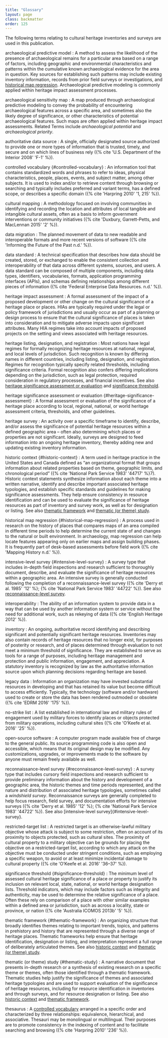 ```yaml
---
title: "Glossary"
layout: page
class: backmatter
order: 125
---
```


The following terms relating to cultural heritage inventories and surveys are used in this publication.

archaeological predictive model
:  A method to assess the likelihood of the presence of archaeological remains for a particular area based on a range of factors, including geographic and environmental characteristics and patterns within the cumulative known archaeological evidence for the area in question. Key sources for establishing such patterns may include existing inventory information, records from prior field surveys or investigations, and [historical map regression](#historical-map-regression). Archaeological predictive modeling is commonly applied within heritage impact assessment processes.

archaeological sensitivity map
:  A map produced through archaeological predictive modeling to convey the probability of encountering archaeological features across a specific area, and sometimes also the likely degree of significance, or other characteristics of potential archaeological features. Such maps are often applied within heritage impact assessments. Related Terms include *archaeological potential* and *archaeological priority*.

authoritative data source
:  A single, officially designated source authorized to provide one or more types of information that is trusted, timely, and secure and on which lines of business rely ({% cite 'U.S. Department of the Interior 2008' 'F-1' %}).

controlled vocabulary {#controlled-vocabulary}
:  An information tool that contains standardized words and phrases to refer to ideas, physical characteristics, people, places, events, and subject matter, among other subjects. It is used to index and/or to retrieve content through browsing or searching and typically includes preferred and variant terms, has a defined scope, or describes a specific domain ({% cite 'Harpring 2010' '1, 215' %}).

cultural mapping
:  A methodology focused on involving communities in identifying and recording the location and attributes of local tangible and intangible cultural assets, often as a basis to inform government interventions or community initiatives ({% cite 'Duxbury, Garrett-Petts, and MacLennan 2015' '2' %}).

data migration
:  The planned movement of data to new readable and interoperable formats and more recent versions of software ({% cite 'Informing the Future of the Past n.d.' %}).

data standard
:  A technical specification that describes how data should be created, stored, or exchanged to enable the consistent collection and interoperability of that data across different systems, sources, and users. A data standard can be composed of multiple components, including data types, identifiers, vocabularies, formats, application programming interfaces (APIs), and schemas defining relationships among different pieces of information ({% cite 'Federal Enterprise Data Resources. n.d.' %}).

heritage impact assessment
:  A formal assessment of the impact of a proposed development or other change on the cultural significance of a heritage place or places. HIAs are typically required under the legal or policy framework of jurisdictions and usually occur as part of a planning or design process to ensure that the cultural significance of places is taken into consideration and to mitigate adverse impacts upon significant attributes. Many HIA regimes take into account impacts of proposed projects on the setting and views associated with heritage resources.

heritage listing, designation, and registration
:  Most nations have legal regimes for formally recognizing heritage resources at national, regional, and local levels of jurisdiction. Such recognition is known by differing names in different countries, including listing, designation, and registration. Regimes for recognition typically specify related thresholds, including significance criteria. Formal recognition also confers differing implications depending on the jurisdiction, such as legal protection, required consideration in regulatory processes, and financial incentives. See also [heritage significance assessment or evaluation](#heritage-significance-assessment) and [significance threshold](#significance-threshold).

heritage significance assessment or evaluation {#heritage-significance-assessment}
:  A formal assessment or evaluation of the significance of a heritage place according to local, regional, national, or world heritage assessment criteria, thresholds, and other guidelines.

heritage survey
:  An activity over a specific timeframe to identify, describe, and/or assess the significance of potential heritage resources within a defined geographic area – often also determining which places or properties are not significant. Ideally, surveys are designed to feed information into an ongoing heritage inventory, thereby adding new and updating existing inventory information.

historic context {#historic-context}
:  A term used in heritage practice in the United States and Canada defined as “an organizational format that groups information about related properties based on theme, geographic limits, and chronological period” ({% cite 'National Park Service 1983' '44717' %}7). Historic context statements synthesize information about each theme into a written narrative, identify and describe important associated heritage typologies, and establish specific standards and guidelines for making significance assessments. They help ensure consistency in resource identification and can be used to evaluate the significance of heritage resources as part of inventory and survey work, as well as for designation or listing. See also [thematic framework](#thematic-framework) and [thematic (or theme) study](#thematic-study).

historical map regression {#historical-map-regression}
:  A process used in research on the history of places that compares maps of an area compiled in different time periods to help determine the current state of and changes to the natural or built environment. In archaeology, map regression can help locate features appearing only on earlier maps and assign building phases. It is frequently part of desk-based assessments before field work ({% cite 'Mapping History n.d.' %}).

intensive-level survey {#intensive-level-survey}
:  A survey type that includes in-depth field inspections and research sufficient to thoroughly document, describe, and evaluate the significance of heritage resources within a geographic area. An intensive survey is generally conducted following the completion of a reconnaissance-level survey ({% cite 'Derry et al. 1985' '12' %}; {% cite 'National Park Service 1983' '44722' %}). See also [reconnaissance-level survey](#reconnaissance-level-survey).

interoperability
:  The ability of an information system to provide data in a way that can be used by another information system or service without the need for additional work, such as rekeying of data ({% cite 'English Heritage 2012' %}).

inventory
:  An ongoing, authoritative record identifying and describing significant and potentially significant heritage resources. Inventories may also contain records of heritage resources that no longer exist, for purposes of posterity or research, and of places determined through evaluation to not meet a minimum threshold of significance. They are established to serve as tools for a range of purposes, including heritage management and protection and public information, engagement, and appreciation. A statutory inventory is recognized by law as the authoritative information source upon which planning decisions regarding heritage are based.

legacy data
:  Information an organization may have invested substantial resources in developing and that has retained its value but become difficult to access efficiently. Typically, the technology (software and/or hardware) used to create or store the data has been rendered outmoded or obsolete ({% cite 'EDRM 2016' '175' %}).

no-strike list
:  A list established in international law and military rules of engagement used by military forces to identify places or objects protected from military operations, including cultural sites ({% cite 'O’Keefe et al. 2016' '25' %}).

open-source software
:  A computer program made available free of charge to the general public. Its source programming code is also open and accessible, which means that its original design may be modified. Any customizations, upgrades, or improvements made to the software by anyone must remain freely available as well.

reconnaissance-level survey {#reconnaissance-level-survey}
:  A survey type that includes cursory field inspections and research sufficient to provide preliminary information about the history and development of a geographic area, the historic themes and time periods represented, and the nature and distribution of associated heritage typologies, sometimes called a *windshield survey*. Reconnaissance surveys are generally completed to help focus research, field survey, and documentation efforts for intensive surveys ({% cite 'Derry et al. 1985' '12' %}; {% cite 'National Park Service 1983' '44722' %}). See also [intensive-level survey]{#intensive-level-survey}.

restricted-target list
:  A restricted target is an otherwise-lawful military objective whose attack is subject to some restriction, often on account of its proximity to objects protected, such as cultural sites. The proximity of cultural property to a military objective can be grounds for placing the objective on a restricted-target list, according to which any attack on the objective must be conducted under stringent conditions, such as employing a specific weapon, to avoid or at least minimize incidental damage to cultural property ({% cite 'O’Keefe et al. 2016' '36–37' %}).

significance threshold {#significance-threshold}
:  The minimum level of assessed cultural heritage significance of a place or property to justify its inclusion on relevant local, state, national, or world heritage designation lists. Threshold indicators, which may include factors such as integrity and authenticity, may be used to determine the relative significance of a place. Often these rely on comparison of a place with other similar examples within a defined area or jurisdiction, such as across a locality, state or province, or nation ({% cite 'Australia ICOMOS 2013b' '5' %}).

thematic framework {#thematic-framework}
:  An organizing structure that broadly identifies themes relating to important trends, topics, and patterns in prehistory and history that are represented through a diverse range of heritage places. Thematic frameworks help ensure that heritage identification, designation or listing, and interpretation represent a full range of deliberately articulated themes. See also [historic context](#historic-context) and [thematic (or theme) study](#thematic-study).

thematic (or theme) study {#thematic-study}
:  A narrative document that presents in-depth research or a synthesis of existing research on a specific theme or themes, often those identified through a thematic framework. Thematic studies help justify the significance of themes and associated heritage typologies and are used to support evaluation of the significance of heritage resources, including for resource identification in inventories and through surveys, and for resource designation or listing. See also [historic context](#historic-context) and [thematic framework](#thematic-framework).

thesaurus
:  A [controlled vocabulary](#controlled-vocabulary) arranged in a specific order and characterized by three relationships: equivalence, hierarchical, and associative. Thesauri may be monolingual or multilingual. Their purposes are to promote consistency in the indexing of content and to facilitate searching and browsing ({% cite 'Harpring 2010' '236' %}).
